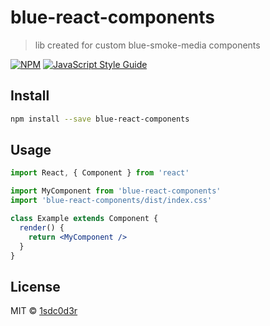 # blue-react-components

> lib created for custom blue-smoke-media components

[![NPM](https://img.shields.io/npm/v/blue-react-components.svg)](https://www.npmjs.com/package/blue-react-components) [![JavaScript Style Guide](https://img.shields.io/badge/code_style-standard-brightgreen.svg)](https://standardjs.com)

## Install

```bash
npm install --save blue-react-components
```

## Usage

```jsx
import React, { Component } from 'react'

import MyComponent from 'blue-react-components'
import 'blue-react-components/dist/index.css'

class Example extends Component {
  render() {
    return <MyComponent />
  }
}
```

## License

MIT © [1sdc0d3r](https://github.com/1sdc0d3r)
